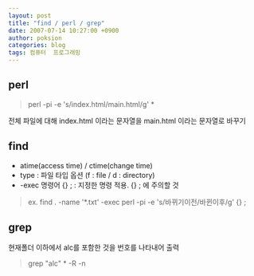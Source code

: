 ```yaml
---
layout: post
title: "find / perl / grep"
date: 2007-07-14 10:27:00 +0900
author: poksion
categories: blog
tags: 컴퓨터  프로그래밍
---
```


perl
----
> perl -pi -e 's/index\.html/main\.html/g' *

전체 파일에 대해 index.html 이라는 문자열을 main.html 이라는 문자열로 바꾸기

find
----
 * atime(access time) / ctime(change time)
 * type : 파일 타입 옵션 (f : file / d : directory)
 * -exec 명령어 {} \; : 지정한 명령 적용. {} \; 에 주의할 것
 
 > ex. find . -name '*.txt' -exec perl -pi -e 's/바뀌기이전/바뀐이후/g' {} \;

grep
----
현재폴더 이하에서 alc를 포함한 것을 번호를 나타내어 출력
> grep "alc" * -R -n

